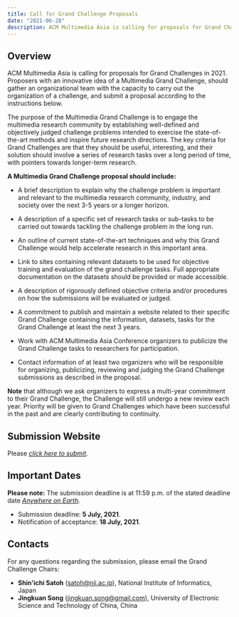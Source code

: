 ```yaml
---
title: Call for Grand Challenge Proposals
date: "2021-06-28"
description: ACM Multimedia Asia is calling for proposals for Grand Challenges in 2021.
---
```


## Overview

ACM Multimedia Asia is calling for proposals for Grand Challenges in 2021. Proposers with an innovative idea of a Multimedia Grand Challenge, should gather an organizational team with the capacity to carry out the organization of a challenge, and submit a proposal according to the instructions below.

The purpose of the Multimedia Grand Challenge is to engage the multimedia research community by establishing well-defined and objectively judged challenge problems intended to exercise the state-of-the-art methods and inspire future research directions. The key criteria for Grand Challenges are that they should be useful, interesting, and their solution should involve a series of research tasks over a long period of time, with pointers towards longer-term research.

**A Multimedia Grand Challenge proposal should include:**

- A brief description to explain why the challenge problem is important and relevant to the multimedia research community, industry, and society over the next 3-5 years or a longer horizon.

- A description of a specific set of research tasks or sub-tasks to be carried out towards tackling the challenge problem in the long run.

- An outline of current state-of-the-art techniques and why this Grand Challenge would help accelerate research in this important area.

- Link to sites containing relevant datasets to be used for objective training and evaluation of the grand challenge tasks. Full appropriate documentation on the datasets should be provided or made accessible.

- A description of rigorously defined objective criteria and/or procedures on how the submissions will be evaluated or judged.

- A commitment to publish and maintain a website related to their specific Grand Challenge containing the information, datasets, tasks for the Grand Challenge at least the next 3 years.

- Work with ACM Multimedia Asia Conference organizers to publicize the Grand Challenge tasks to researchers for participation.

- Contact information of at least two organizers who will be responsible for organizing, publicizing, reviewing and judging the Grand Challenge submissions as described in the proposal.

**Note** that although we ask organizers to express a multi-year commitment to their Grand Challenge, the Challenge will still undergo a new review each year. Priority will be given to Grand Challenges which have been successful in the past and are clearly contributing to continuity.

## Submission Website
Please [*click here to submit*](https://cmt3.research.microsoft.com/MMASIA2021/).

## Important Dates

**Please note:** The submission deadline is at 11:59 p.m. of the stated deadline date [*Anywhere on Earth*](https://www.timeanddate.com/time/zones/aoe).

- Submission deadline: **5 July, 2021**.
- Notification of acceptance: **18 July, 2021**.


## Contacts

For any questions regarding the submission, please email the Grand Challenge Chairs: 

- **Shin'ichi Satoh** ([satoh@nii.ac.jp](satoh@nii.ac.jp)), National Institute of Informatics, Japan
- **Jingkuan Song** ([jingkuan.song@gmail.com](jingkuan.song@gmail.com)), University of Electronic Science and Technology of China, China


